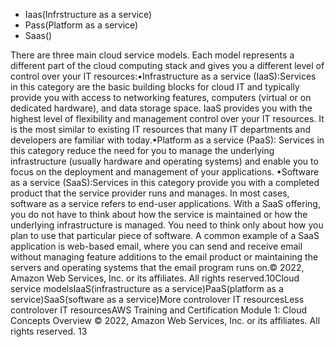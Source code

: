 
- Iaas(Infrstructure as a service)
- Pass(Platform as a service)
- Saas()

There are three main cloud service models. Each model represents a different part of the cloud computing stack and gives you a different level of control over your IT resources:•Infrastructure as a service (IaaS):Services in this category are the basic building blocks for cloud IT and typically provide you with access to networking features, computers (virtual or on dedicated hardware), and data storage space. IaaS provides you with the highest level of flexibility and management control over your IT resources. It is the most similar to existing IT resources that many IT departments and developers are familiar with today.•Platform as a service (PaaS): Services in this category reduce the need for you to manage the underlying infrastructure (usually hardware and operating systems) and enable you to focus on the deployment and management of your applications. •Software as a service (SaaS):Services in this category provide you with a completed product that the service provider runs and manages. In most cases, software as a service refers to end-user applications. With a SaaS offering, you do not have to think about how the service is maintained or how the underlying infrastructure is managed. You need to think only about how you plan to use that particular piece of software. A common example of a SaaS application is web-based email, where you can send and receive email without managing feature additions to the email product or maintaining the servers and operating systems that the email program runs on.© 2022, Amazon Web Services, Inc. or its affiliates. All rights reserved.10Cloud service modelsIaaS(infrastructure as a service)PaaS(platform as a service)SaaS(software as a service)More controlover IT resourcesLess controlover IT resourcesAWS Training and Certification Module 1: Cloud Concepts Overview © 2022, Amazon Web Services, Inc. or its affiliates. All rights reserved. 13 
